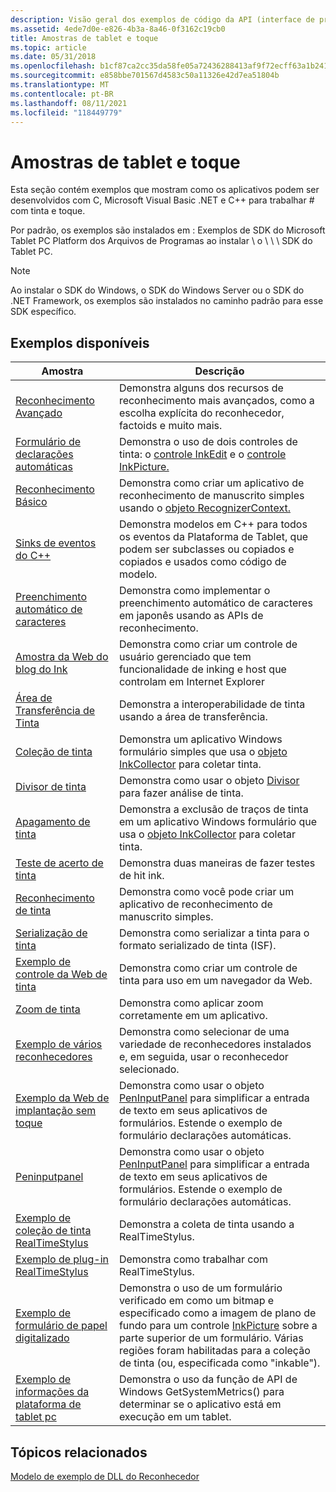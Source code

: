 ```yaml
---
description: Visão geral dos exemplos de código da API (interface de programação de aplicativo) para as seções tablet pc e Windows Touch do SDK do Windows.
ms.assetid: 4ede7d0e-e826-4b3a-8a46-0f3162c19cb0
title: Amostras de tablet e toque
ms.topic: article
ms.date: 05/31/2018
ms.openlocfilehash: b1cf87ca2cc35da58fe05a72436288413af9f72ecff63a1b2418fb071ca5a025
ms.sourcegitcommit: e858bbe701567d4583c50a11326e42d7ea51804b
ms.translationtype: MT
ms.contentlocale: pt-BR
ms.lasthandoff: 08/11/2021
ms.locfileid: "118449779"
---
```

# <a name="tablet-and-touch-samples"></a>Amostras de tablet e toque

Esta seção contém exemplos que mostram como os aplicativos podem ser desenvolvidos com C, Microsoft Visual Basic .NET e C++ para trabalhar \# com tinta e toque.

Por padrão, os exemplos são instalados em : Exemplos de SDK do Microsoft Tablet PC Platform dos Arquivos de Programas ao instalar <system drive> \\ o \\ \\ \\ SDK do Tablet PC.

> [!Note]  
> Ao instalar o SDK do Windows, o SDK do Windows Server ou o SDK do .NET Framework, os exemplos são instalados no caminho padrão para esse SDK específico.

 

## <a name="available-samples"></a>Exemplos disponíveis



| Amostra                                                                           | Descrição                                                                                                                                                                                                                                                                                |
|----------------------------------------------------------------------------------|--------------------------------------------------------------------------------------------------------------------------------------------------------------------------------------------------------------------------------------------------------------------------------------------|
| [Reconhecimento Avançado](advanced-recognition-sample.md)                          | Demonstra alguns dos recursos de reconhecimento mais avançados, como a escolha explícita do reconhecedor, factoids e muito mais.<br/>                                                                                                                                                             |
| [Formulário de declarações automáticas](auto-claims-form-sample.md)                                  | Demonstra o uso de dois controles de tinta: o [controle InkEdit](/previous-versions/ms552265(v=vs.100)) e o [controle InkPicture.](/previous-versions/ms583740(v=vs.100))<br/>                                                                                                        |
| [Reconhecimento Básico](basic-recognition-sample.md)                                | Demonstra como criar um aplicativo de reconhecimento de manuscrito simples usando o [objeto RecognizerContext.](/previous-versions/ms828542(v=msdn.10))<br/>                                                                                                                     |
| [Sinks de eventos do C++](c---event-sinks-sample.md)                                    | Demonstra modelos em C++ para todos os eventos da Plataforma de Tablet, que podem ser subclasses ou copiados e copiados e usados como código de modelo.<br/>                                                                                                                                   |
| [Preenchimento automático de caracteres](character-autocomplete-sample.md)                      | Demonstra como implementar o preenchimento automático de caracteres em japonês usando as APIs de reconhecimento.<br/>                                                                                                                                                                                 |
| [Amostra da Web do blog do Ink](ink-blog-web-sample.md)                                   | Demonstra como criar um controle de usuário gerenciado que tem funcionalidade de inking e host que controlam em Internet Explorer<br/>                                                                                                                                                         |
| [Área de Transferência de Tinta](ink-clipboard-sample.md)                                        | Demonstra a interoperabilidade de tinta usando a área de transferência.<br/>                                                                                                                                                                                                                          |
| [Coleção de tinta](ink-collection-sample.md)                                      | Demonstra um aplicativo Windows formulário simples que usa o [objeto InkCollector](/previous-versions/ms583683(v=vs.100)) para coletar tinta.<br/>                                                                                                                                     |
| [Divisor de tinta](ink-divider-sample.md)                                            | Demonstra como usar o objeto [Divisor](/previous-versions/ms839398(v=msdn.10)) para fazer análise de tinta.<br/>                                                                                                                                                                            |
| [Apagamento de tinta](ink-erasing-sample.md)                                            | Demonstra a exclusão de traços de tinta em um aplicativo Windows formulário que usa o [objeto InkCollector](/previous-versions/ms583683(v=vs.100)) para coletar tinta.<br/>                                                                                                             |
| [Teste de acerto de tinta](ink-hit-test-sample.md)                                          | Demonstra duas maneiras de fazer testes de hit ink.<br/>                                                                                                                                                                                                                                       |
| [Reconhecimento de tinta](ink-recognition-sample.md)                                    | Demonstra como você pode criar um aplicativo de reconhecimento de manuscrito simples.<br/>                                                                                                                                                                                                    |
| [Serialização de tinta](ink-serialization-sample.md)                                | Demonstra como serializar a tinta para o formato serializado de tinta (ISF).<br/>                                                                                                                                                                                                           |
| [Exemplo de controle da Web de tinta](ink-web-control-sample.md)                             | Demonstra como criar um controle de tinta para uso em um navegador da Web.<br/>                                                                                                                                                                                                             |
| [Zoom de tinta](ink-zoom-sample.md)                                                  | Demonstra como aplicar zoom corretamente em um aplicativo.<br/>                                                                                                                                                                                                                        |
| [Exemplo de vários reconhecedores](multiple-recognizers-sample.md)                   | Demonstra como selecionar de uma variedade de reconhecedores instalados e, em seguida, usar o reconhecedor selecionado.<br/>                                                                                                                                                                        |
| [Exemplo da Web de implantação sem toque](no-touch-deployment-web-sample.md)             | Demonstra como usar o objeto [PenInputPanel](/previous-versions/aa514041(v=msdn.10)) para simplificar a entrada de texto em seus aplicativos de formulários. Estende o exemplo de formulário declarações automáticas.<br/>                                                                                      |
| [Peninputpanel](peninputpanel-sample.md)                                        | Demonstra como usar o objeto [PenInputPanel](/previous-versions/aa514041(v=msdn.10)) para simplificar a entrada de texto em seus aplicativos de formulários. Estende o exemplo de formulário declarações automáticas.<br/>                                                                                      |
| [Exemplo de coleção de tinta RealTimeStylus](realtimestylus-ink-collection-sample.md) | Demonstra a coleta de tinta usando a RealTimeStylus.<br/>                                                                                                                                                                                                                           |
| [Exemplo de plug-in RealTimeStylus](realtimestylus-plug-in-sample.md)               | Demonstra como trabalhar com RealTimeStylus.<br/>                                                                                                                                                                                                                                       |
| [Exemplo de formulário de papel digitalizado](scanned-paper-form-sample.md)                       | Demonstra o uso de um formulário verificado em como um bitmap e especificado como a imagem de plano de fundo para um controle [InkPicture](/previous-versions/ms583740(v=vs.100)) sobre a parte superior de um formulário. Várias regiões foram habilitadas para a coleção de tinta (ou, especificada como "inkable").<br/> |
| [Exemplo de informações da plataforma de tablet pc](tablet-pc-platform-info-sample.md)             | Demonstra o uso da função de API de Windows GetSystemMetrics() para determinar se o aplicativo está em execução em um tablet.<br/>                                                                                                                                             |



 

## <a name="related-topics"></a>Tópicos relacionados

<dl> <dt>

[Modelo de exemplo de DLL do Reconhecedor](recognizer-dll-sample-template.md)
</dt> </dl>

 

